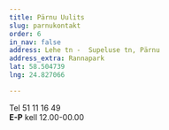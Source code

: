 ```yaml
---
title: Pärnu Uulits
slug: parnukontakt
order: 6
in_nav: false
address: Lehe tn -  Supeluse tn, Pärnu
address_extra: Rannapark
lat: 58.504739
lng: 24.827066

---
```

Tel 51 11 16 49  
**E-P** kell 12.00-00.00